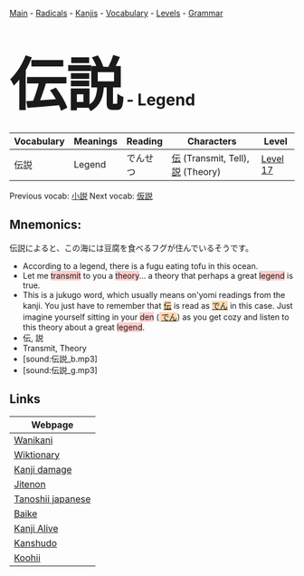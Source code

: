 <style> bigfont {font-size: 100px}</style>
[Main](../README.md) -
[Radicals](../radicals.md) -
[Kanjis](../kanjis.md) -
[Vocabulary](../vocabulary.md) -
[Levels](../levels.md) -
[Grammar](../grammar.md)
# <bigfont> 伝説</bigfont> - Legend 

| Vocabulary | Meanings | Reading | Characters | Level |
| --- | --- | --- | --- | --- |
| 伝説 | Legend | でんせつ |  [伝](../kanjis/伝.md) (Transmit, Tell), [説](../kanjis/説.md) (Theory) | [Level 17](../levels/wk_level17.md) |

Previous vocab: [小説](小説.md) Next vocab: [仮説](仮説.md) 

## Mnemonics:
伝説によると、この海には豆腐を食べるフグが住んでいるそうです。
* According to a legend, there is a fugu eating tofu in this ocean.
* Let me <span style="background-color:#ffcccb"> transmit</span> to you a <span style="background-color:#ffcccb"> theory</span>... a theory that perhaps a great <span style="background-color:#ffcccb"> legend</span> is true.
* This is a jukugo word, which usually means on'yomi readings from the kanji. You just have to remember that <span style="background-color:#fed8b1"> [伝](https://jisho.org/search/伝)</span> is read as <span style="background-color:#fed8b1"> [でん](https://jisho.org/search/でん)</span> in this case. Just imagine yourself sitting in your <span style="background-color:#ffcccb"> den</span> (<span style="background-color:#fed8b1"> [でん](https://jisho.org/search/でん)</span>) as you get cozy and listen to this theory about a great <span style="background-color:#ffcccb"> legend</span>.
* 伝, 説
* Transmit, Theory
* [sound:伝説_b.mp3]
* [sound:伝説_g.mp3]


## Links 

| Webpage |
| --- |
| [Wanikani          ](https://www.wanikani.com/kanji/伝説) |
| [Wiktionary        ](https://en.wiktionary.org/wiki/伝説) |
| [Kanji damage      ](http://www.kanjidamage.com/kanji/search?utf8=✓&q=伝説) |
| [Jitenon           ](https://jitenon.com/kanji/伝説) |
| [Tanoshii japanese ](https://www.tanoshiijapanese.com/dictionary/kanji.cfm?k=伝説) |
| [Baike             ](https://baike.baidu.com/item/伝説) |
| [Kanji Alive       ](https://app.kanjialive.com/伝説) |
| [Kanshudo          ](https://www.kanshudo.com/searchmn?q=伝説) |
| [Koohii            ](https://kanji.koohii.com/study/kanji/伝説) |
